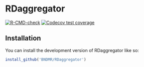 
<!-- README.md is generated from README.Rmd. Please edit that file -->

# RDaggregator

<!-- badges: start -->

[![R-CMD-check](https://github.com/BNDMR/RDaggregator/actions/workflows/R-CMD-check.yaml/badge.svg)](https://github.com/BNDMR/RDaggregator/actions/workflows/R-CMD-check.yaml)
[![Codecov test
coverage](https://codecov.io/gh/BNDMR/RDaggregator/graph/badge.svg)](https://app.codecov.io/gh/BNDMR/RDaggregator)
<!-- badges: end -->

<!-- The goal of RDaggregator is to ... -->

## Installation

You can install the development version of RDaggregator like so:

``` r
install_github('BNDMR/RDaggregator')
```
